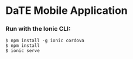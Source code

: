 # DaTE Mobile Application

### Run with the Ionic CLI:

```
$ npm install -g ionic cordova
$ npm install
$ ionic serve
```

